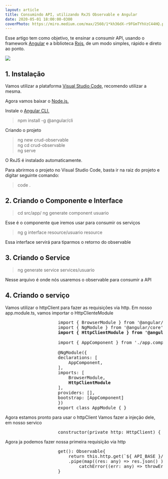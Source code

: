 ```yaml
---
layout: article
title: Consumindo API, utilizando RxJS Observable e Angular
date: 2020-05-01 18:00:00-0300
coverPhoto: https://miro.medium.com/max/2560/1*kh36dX-r9FGmTYhVzC44HQ.png
---
```


Esse artigo tem como objetivo, te ensinar a consumir API, usando o framework <a href="https://angular.io/" target="_blank">Angular</a> e a biblioteca <a href="https://rxjs-dev.firebaseapp.com/" target="_blank">Rxjs</a>, de um modo simples, rápido e direto ao ponto.

![](https://miro.medium.com/max/2560/1*kh36dX-r9FGmTYhVzC44HQ.png)

## 1. Instalação

Vamos utilizar a plataforma <a href="https://code.visualstudio.com/" target="_blank">Visual Studio Code</a>, recomendo utilizar a mesma.

Agora vamos baixar o <a href="https://nodejs.org/en/" target="_blank">Node.js.</a>

Instale o <a href="https://cli.angular.io/" target="_blank">Angular CLI.</a>
> npm install -g @angular/cli 

Criando o projeto

> ng new crud-observable<br>
> ng cd crud-observable<br>
> ng serve<br>

O RxJS é instalado automaticamente.

Para abrirmos o projeto no Visual Studio Code, basta ir na raiz do projeto e digitar seguinte comando:

> code .

## 2. Criando o Componente e Interface

> cd src/app/
> ng generate component usuario

Esse é o componente que iremos usar para consumir os serviços

> ng g interface resource/usuario resource

Essa interface servirá para tiparmos o retorno do observable

## 3. Criando o Service

> ng generate service services/usuario

Nesse arquivo é onde nós usaremos o observable para consumir a API

## 4. Criando o serviço

Vamos utilizar o httpClient para fazer as requisições via http. Em nosso app.module.ts, vamos importar o HttpClienteModule
<pre>
                    import { BrowserModule } from '@angular/platform-browser';
                    import { NgModule } from '@angular/core';
                    <strong>import { HttpClientModule } from '@angular/common/http';</strong>

                    import { AppComponent } from './app.component';

                    @NgModule({
                    declarations: [
                        AppComponent,
                    ],
                    imports: [
                        BrowserModule,
                        <strong>HttpClientModule</strong>
                    ],
                    providers: [],
                    bootstrap: [AppComponent]
                    })
                    export class AppModule { }
</pre>

Agora estamos pronto para usar o httpClient
Vamos fazer a injeção dele, em nosso servico
<pre>
                    constructor(private http: HttpClient) { }
</pre>

Agora ja podemos fazer nossa primeira requisição via http

<pre>
                    get(): Observable<UsuarioResource[]>{
                        return this.http.get<UsuarioResource[]>(`${ API_BASE }/todos`)
                        .pipe(map((res: any) => res.json() ),
                            catchError((err: any) => throwError(err.json())));
                    }
</pre>
